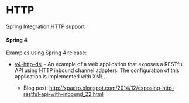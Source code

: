 # HTTP
Spring Integration HTTP support
#### Spring 4
Examples using Spring 4 release:

* [v4-http-dsl] - An example of a web application that exposes a RESTful API using HTTP inbound channel adapters. The configuration of this application is implemented with XML.
  * Blog post: http://xpadro.blogspot.com/2014/12/exposing-http-restful-api-with-inbound_22.html



   [v4-http-dsl]: https://github.com/xpadro/spring-integration/tree/master/http/v4-http-dsl

